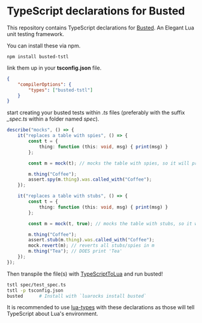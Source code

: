 # TypeScript declarations for Busted

This repository contains TypeScript declarations for [Busted](https://olivinelabs.com/busted/). An Elegant Lua unit testing framework.

You can install these via npm.

```
npm install busted-tstl
```

link them up in your **tsconfig.json** file.

```json
{
    "compilerOptions": {
        "types": ["busted-tstl"]
    }
}
```

start creating your busted tests within _.ts_ files (preferably with the suffix _\_spec.ts_ within a folder named _spec_).

```ts
describe("mocks", () => {
    it("replaces a table with spies", () => {
        const t = {
            thing: function (this: void, msg) { print(msg) }
        };

        const m = mock(t); // mocks the table with spies, so it will print

        m.thing("Coffee");
        assert.spy(m.thing).was.called_with("Coffee");
    });

    it("replaces a table with stubs", () => {
        const t = {
            thing: function (this: void, msg) { print(msg) }
        };

        const m = mock(t, true); // mocks the table with stubs, so it will not print

        m.thing("Coffee");
        assert.stub(m.thing).was.called_with("Coffee");
        mock.revert(m); // reverts all stubs/spies in m
        m.thing("Tea"); // DOES print 'Tea'
    });
});
```

Then transpile the file(s) with [TypeScriptToLua](https://github.com/TypeScriptToLua/TypeScriptToLua) and run busted!

```sh
tstl spec/test_spec.ts
tstl -p tsconfig.json
busted      # Install with `luarocks install busted`
```

It is recommended to use [lua-types](https://github.com/ark120202/lua-types) with these declarations as those will tell TypeScript about Lua's environment.
